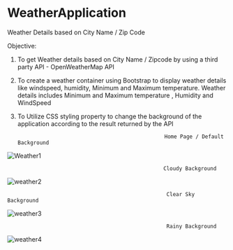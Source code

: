 # WeatherApplication
Weather Details based on City Name / Zip Code

Objective:
1) To get Weather details based on City Name / Zipcode by using a third party API  - OpenWeatherMap API
2) To create a weather container using Bootstrap to display weather details like windspeed, humidity, Minimum and Maximum temperature.     Weather details includes Minimum and Maximum temperature , Humidity and WindSpeed
3) To Utilize CSS styling property to change the background of the application according to the result returned by the API

                                                      Home Page / Default Background
![Weather1](https://user-images.githubusercontent.com/30927617/83333681-b0d46300-a26f-11ea-818f-b3644bf9e8ca.PNG)

                                                      Cloudy Background
![weather2](https://user-images.githubusercontent.com/30927617/83333680-b03bcc80-a26f-11ea-93f0-4deff9d84ea4.PNG)

                                                       Clear Sky Background
![weather3](https://user-images.githubusercontent.com/30927617/83333679-b03bcc80-a26f-11ea-92da-4f3811aa751d.PNG)

                                                       Rainy Background
![weather4](https://user-images.githubusercontent.com/30927617/83333678-afa33600-a26f-11ea-908d-f4ae50e4876e.PNG)

